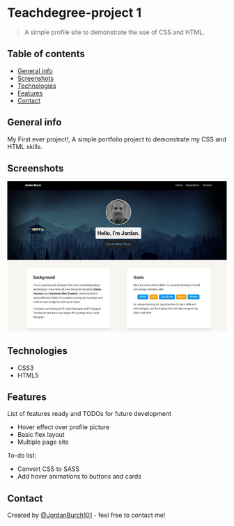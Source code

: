# Teachdegree-project 1
> A simple profile site to demonstrate the use of CSS and HTML.

## Table of contents
* [General info](#general-info)
* [Screenshots](#screenshots)
* [Technologies](#technologies)
* [Features](#features)
* [Contact](#contact)

## General info
My First ever project!, A simple portfolio project to demonstrate my CSS and HTML skills.

## Screenshots
![Example screenshot](images/Screenshot.jpg)

## Technologies
* CSS3
* HTML5

## Features
List of features ready and TODOs for future development
* Hover effect over profile picture
* Basic flex layout
* Multiple page site

To-do list:
* Convert CSS to SASS
* Add hover animations to buttons and cards

## Contact
Created by [@JordanBurch101](https://github.com/Jordanburch101) - feel free to contact me!
